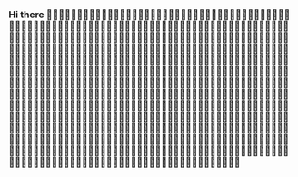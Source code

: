 ### Hi there 👋👋👋👋👋👋👋👋👋👋👋👋👋👋👋👋👋👋👋👋👋👋👋👋👋👋👋👋👋👋👋👋👋👋👋👋👋👋👋👋👋👋👋👋👋👋👋👋👋👋👋👋👋👋👋👋👋👋👋👋👋👋👋👋👋👋👋👋👋👋👋👋👋👋👋👋👋👋👋👋👋👋👋👋👋👋👋👋👋👋👋👋👋👋👋👋👋👋👋👋👋👋👋👋👋👋👋👋👋👋👋👋👋👋👋👋👋👋👋👋👋👋👋👋👋👋👋👋👋👋👋👋👋👋👋👋👋👋👋👋👋👋👋👋👋👋👋👋👋👋👋👋👋👋👋👋👋👋👋👋👋👋👋👋👋👋👋👋👋👋👋👋👋👋👋👋👋👋👋👋👋👋👋👋👋👋👋👋👋👋👋👋👋👋👋👋👋👋👋👋👋👋👋👋👋👋👋👋👋👋👋👋👋👋👋👋👋👋👋👋👋👋👋👋👋👋👋👋👋👋👋👋👋👋👋👋👋👋👋👋👋👋👋👋👋👋👋👋👋👋👋👋👋👋👋👋👋👋👋👋👋👋👋👋👋👋👋👋👋👋👋👋👋👋👋👋👋👋👋👋👋👋👋👋👋👋👋👋👋👋👋👋👋👋👋👋👋👋👋👋👋👋👋👋👋👋👋👋👋👋👋👋👋👋👋👋👋👋👋👋👋👋👋👋👋👋👋👋👋👋👋👋👋👋👋👋👋👋👋👋👋👋👋👋👋👋👋👋👋👋👋👋👋👋👋👋👋👋👋👋👋👋👋👋👋👋👋👋👋👋👋👋👋👋👋👋👋👋👋👋👋👋👋👋👋👋👋👋👋👋👋👋👋👋👋👋👋👋👋👋👋👋👋👋👋👋👋👋👋👋👋👋👋👋👋👋👋👋👋👋👋👋👋👋👋👋👋👋👋👋👋👋👋👋👋👋👋👋👋👋👋👋👋👋👋👋👋👋👋👋👋👋👋👋👋👋👋👋👋👋👋👋👋👋👋👋👋👋👋👋👋👋👋👋👋👋👋👋👋👋👋👋👋👋👋👋👋👋👋👋👋👋👋👋👋👋👋👋👋👋👋👋👋👋👋👋👋👋👋👋👋👋👋👋👋👋👋👋👋👋👋👋👋👋👋👋👋👋👋👋👋👋👋👋👋👋👋👋👋👋👋👋👋👋👋👋👋👋👋👋👋👋👋👋👋👋👋👋👋👋👋👋👋👋👋👋👋👋👋👋👋👋👋👋👋👋👋👋👋👋👋👋👋👋👋👋👋👋👋👋👋👋👋👋👋👋👋👋👋👋👋👋👋👋👋👋👋👋👋👋👋👋👋👋👋👋👋👋👋👋👋👋👋👋👋👋👋👋👋👋

<!--
**aoesh/aoesh** is a ✨ _special_ ✨ repository because its `README.md` (this file) appears on your GitHub profile.

Here are some ideas to get you started:

- 🔭 I’m currently working on ...
- 🌱 I’m currently learning ...
- 👯 I’m looking to collaborate on ...
- 🤔 I’m looking for help with ...
- 💬 Ask me about ...
- 📫 How to reach me: ...
- 😄 Pronouns: ...
- ⚡ Fun fact: ...
-->

